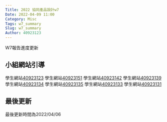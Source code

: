 ```yaml
---
Title: 2022 協同產品設計w7
Date: 2022-04-09 11:00
Category: Misc
Tags: w7_summary
Slug: w7_summary
Author: 40923123
---
```


W7報告進度更新

<!-- PELICAN_END_SUMMARY -->

小組網站引導
----
學生網站[40923123]
學生網站[40923151]
學生網站[40923142]
學生網站[40923139]
學生網站[40923134]
學生網站[40923135]
學生網站[40923133]
學生網站[40923131]

[40923123]:https://40923123.github.io/cd2022/
[40923151]:https://40923151.github.io/cd2022/
[40923142]:https://40923142.github.io/cd2022/
[40923139]:https://40923139.github.io/cd2022/
[40923134]:https://40923134.github.io/cd2022/
[40923135]:https://40923135.github.io/cd2022/
[40923133]:https://40923133.github.io/cd2022/
[40923131]:https://40923131.github.io/cd2022/

最後更新
----

最後更新時間為2022/04/06
